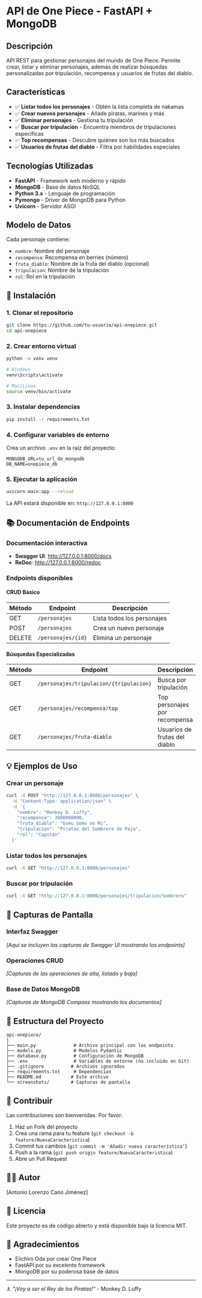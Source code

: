 # API de One Piece - FastAPI + MongoDB

## Descripción
API REST para gestionar personajes del mundo de One Piece. Permite crear, listar y eliminar personajes, además de realizar búsquedas personalizadas por tripulación, recompensa y usuarios de frutas del diablo.

## Características

- ✅ **Listar todos los personajes** - Obtén la lista completa de nakamas
- ✅ **Crear nuevos personajes** - Añade piratas, marines y más
- ✅ **Eliminar personajes** - Gestiona tu tripulación
- ✅ **Buscar por tripulación** - Encuentra miembros de tripulaciones específicas
- ✅ **Top recompensas** - Descubre quiénes son los más buscados
- ✅ **Usuarios de frutas del diablo** - Filtra por habilidades especiales

## Tecnologías Utilizadas

- **FastAPI** - Framework web moderno y rápido
- **MongoDB** - Base de datos NoSQL
- **Python 3.x** - Lenguaje de programación
- **Pymongo** - Driver de MongoDB para Python
- **Uvicorn** - Servidor ASGI

## Modelo de Datos

Cada personaje contiene:
- `nombre`: Nombre del personaje
- `recompensa`: Recompensa en berries (número)
- `fruta_diablo`: Nombre de la fruta del diablo (opcional)
- `tripulacion`: Nombre de la tripulación
- `rol`: Rol en la tripulación

## 🚀 Instalación

### 1. Clonar el repositorio
```bash
git clone https://github.com/tu-usuario/api-onepiece.git
cd api-onepiece
```

### 2. Crear entorno virtual
```bash
python -m venv venv

# Windows
venv\Scripts\activate

# Mac/Linux
source venv/bin/activate
```

### 3. Instalar dependencias
```bash
pip install -r requirements.txt
```

### 4. Configurar variables de entorno
Crea un archivo `.env` en la raíz del proyecto:
```env
MONGODB_URL=tu_url_de_mongodb
DB_NAME=onepiece_db
```

### 5. Ejecutar la aplicación
```bash
uvicorn main:app --reload
```

La API estará disponible en: `http://127.0.0.1:8000`

## 📚 Documentación de Endpoints

### Documentación interactiva
- **Swagger UI**: http://127.0.0.1:8000/docs
- **ReDoc**: http://127.0.0.1:8000/redoc

### Endpoints disponibles

#### CRUD Básico

| Método | Endpoint | Descripción |
|--------|----------|-------------|
| GET | `/personajes` | Lista todos los personajes |
| POST | `/personajes` | Crea un nuevo personaje |
| DELETE | `/personajes/{id}` | Elimina un personaje |

#### Búsquedas Especializadas

| Método | Endpoint | Descripción |
|--------|----------|-------------|
| GET | `/personajes/tripulacion/{tripulacion}` | Busca por tripulación |
| GET | `/personajes/recompensa/top` | Top personajes por recompensa |
| GET | `/personajes/fruta-diablo` | Usuarios de frutas del diablo |

## 💡 Ejemplos de Uso

### Crear un personaje
```bash
curl -X POST "http://127.0.0.1:8000/personajes" \
  -H "Content-Type: application/json" \
  -d '{
    "nombre": "Monkey D. Luffy",
    "recompensa": 3000000000,
    "fruta_diablo": "Gomu Gomu no Mi",
    "tripulacion": "Piratas del Sombrero de Paja",
    "rol": "Capitán"
  }'
```

### Listar todos los personajes
```bash
curl -X GET "http://127.0.0.1:8000/personajes"
```

### Buscar por tripulación
```bash
curl -X GET "http://127.0.0.1:8000/personajes/tripulacion/Sombrero"
```

## 📸 Capturas de Pantalla

### Interfaz Swagger
*[Aquí se incluyen las capturas de Swagger UI mostrando los endpoints]*

### Operaciones CRUD
*[Capturas de las operaciones de alta, listado y baja]*

### Base de Datos MongoDB
*[Capturas de MongoDB Compass mostrando los documentos]*

## 📁 Estructura del Proyecto

```
api-onepiece/
│
├── main.py              # Archivo principal con los endpoints
├── models.py            # Modelos Pydantic
├── database.py          # Configuración de MongoDB
├── .env                 # Variables de entorno (no incluido en Git)
├── .gitignore          # Archivos ignorados
├── requirements.txt     # Dependencias
├── README.md           # Este archivo
└── screenshots/        # Capturas de pantalla
```

## 🤝 Contribuir

Las contribuciones son bienvenidas. Por favor:
1. Haz un Fork del proyecto
2. Crea una rama para tu feature (`git checkout -b feature/NuevaCaracteristica`)
3. Commit tus cambios (`git commit -m 'Añadir nueva característica'`)
4. Push a la rama (`git push origin feature/NuevaCaracteristica`)
5. Abre un Pull Request

## 👨‍💻 Autor

[Antonio Lorenzo Cano Jiménez]

## 📝 Licencia

Este proyecto es de código abierto y está disponible bajo la licencia MIT.

## 🙏 Agradecimientos

- Eiichiro Oda por crear One Piece
- FastAPI por su excelente framework
- MongoDB por su poderosa base de datos

---

⚓ *"¡Voy a ser el Rey de los Piratas!"* - Monkey D. Luffy
